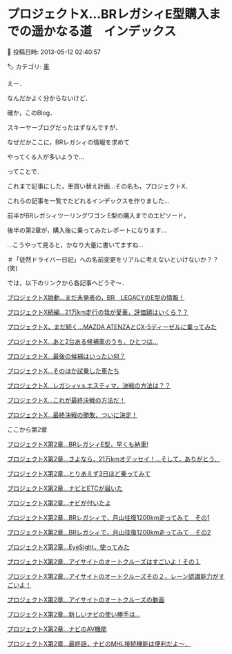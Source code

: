 # プロジェクトX…BRレガシィE型購入までの遥かなる道　インデックス

📅 投稿日時: 2013-05-12 02:40:57

🏷️ カテゴリ: [車](cba0e8330b3f2ded7c1addfacc75d4547.md)

えー．





なんだかよく分からないけど．


確か，このBlog．


スキーヤーブログだったはずなんですが．


なぜだかここに，BRレガシィの情報を求めて


やってくる人が多いようで…





ってことで．


これまで記事にした，車買い替え計画…その名も，プロジェクトX．


これらの記事を一覧でたどれるインデックスを作りました…





前半がBRレガシィツーリングワゴン E型の購入までのエピソード，


後半の第2章が，購入後に乗ってみたレポートになります…


…こうやって見ると，かなり大量に書いてますね…


＃「徒然ドライバー日記」への名前変更をリアルに考えないといけないか？？(笑)


では，以下のリンクから各記事へどうぞ～．





[プロジェクトX始動…まだ未発表の，BR　LEGACYのE型の情報！](ec9532ac507ed012a0f7f04d3a2c46687.md)





[プロジェクトX続編…21万km走行の我が愛車，評価額はいくら？？](e8cd496c93b61989ddc0cc8ce1d324576.md)





[プロジェクトX，まだ続く…MAZDA ATENZAとCX-5ディーゼルに乗ってみた](ebc1539d448d9ca6eccbae60ec5c23ef9.md)





[プロジェクトX…あと2台ある候補車のうち，ひとつは…](e0bad54e3cfd4c4ea0787004877c33890.md)





[プロジェクトX…最後の候補はいったい何？](ee830204b8bab0f90d9032f6c2089b932.md)





[プロジェクトX…そのほか試乗した車たち](edafaf2af4a268281711d2de443bc0be1.md)





[プロジェクトX…レガシィv.s.エスティマ，決戦の方法は？？](ee85523fecc1d063ac5cf65bfe248b11d.md)





[プロジェクトX…これが最終決戦の方法だ！](e7d088180e666c2d18e893b8bba476ebf.md)





[プロジェクトX…最終決戦の勝敗，ついに決定！](e1d33040fc21aeec05e3e45fd92a06fcc.md)





ここから第2章


[プロジェクトX第2章…BRレガシィE型，早くも納車!](e8b1f8d28832665558dcfcba9e098597f.md)





[プロジェクトX第2章…さよなら，21万kmオデッセイ！…そして，ありがとう．](ee9dfbbf25ff984370db123d6f932509b.md)





[プロジェクトX第2章…とりあえず3日ほど乗ってみて](e20f94b9786816c07818e6bda49d3d4d2.md)





[プロジェクトX第2章…ナビとETCが届いた](e09e2ec6505c6a1935719a3fdc95d554d.md)





[プロジェクトX第2章…ナビが付いたよ](efe1ac8ad265340620a8563c4de45d2f5.md)





[プロジェクトX第2章…BRレガシィで，月山往復1200km走ってみて　その1](e17beb7b4ef2ca815af29c7187c26d319.md)





[プロジェクトX第2章…BRレガシィで，月山往復1200km走ってみて　その2](ea135f7029eb2fa42bcfaf8b62643cf4f.md)





[プロジェクトX第2章…EyeSight，使ってみた](ef4c2657ac25e852743b7c2e5c2ea496a.md)





[プロジェクトX第2章…アイサイトのオートクルーズはすごいよ！その１](e71fb5273cbe552ab7eb974648253140c.md)





[プロジェクトX第2章…アイサイトのオートクルーズその２，レーン認識能力がすごいよ！](e5c2a5a154e1018cf3fc1927c1934bc0f.md)





[プロジェクトX第2章…アイサイトのオートクルーズの動画](eec074e30e16d7ed63a312fb94a0e9188.md)





[プロジェクトX第2章…新しいナビの使い勝手は…](eac22cf3800a1d89554e986745b92218e.md)





[プロジェクトX第2章…ナビのAV機能](ef72a62ace8b3321f10bbd5b352a5b1a8.md)





[プロジェクトX第2章…最終話，ナビのMHL接続機能は便利だよ～．](e77372286f63d3c7349bdd76792726f78.md)
